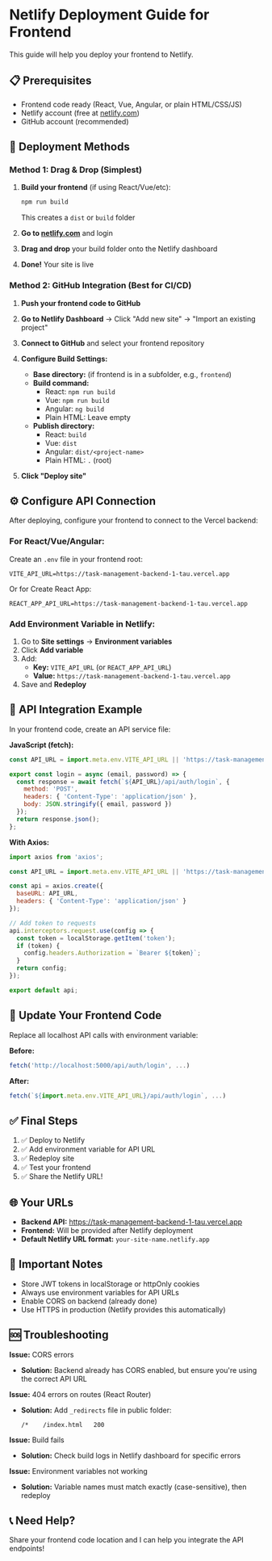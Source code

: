 # Netlify Deployment Guide for Frontend

This guide will help you deploy your frontend to Netlify.

## 📋 Prerequisites

- Frontend code ready (React, Vue, Angular, or plain HTML/CSS/JS)
- Netlify account (free at [netlify.com](https://netlify.com))
- GitHub account (recommended)

## 🚀 Deployment Methods

### **Method 1: Drag & Drop (Simplest)**

1. **Build your frontend** (if using React/Vue/etc):
   ```bash
   npm run build
   ```
   This creates a `dist` or `build` folder

2. **Go to [netlify.com](https://netlify.com)** and login

3. **Drag and drop** your build folder onto the Netlify dashboard

4. **Done!** Your site is live

### **Method 2: GitHub Integration (Best for CI/CD)**

1. **Push your frontend code to GitHub**

2. **Go to Netlify Dashboard** → Click "Add new site" → "Import an existing project"

3. **Connect to GitHub** and select your frontend repository

4. **Configure Build Settings:**
   - **Base directory:** (if frontend is in a subfolder, e.g., `frontend`)
   - **Build command:** 
     - React: `npm run build`
     - Vue: `npm run build`
     - Angular: `ng build`
     - Plain HTML: Leave empty
   - **Publish directory:** 
     - React: `build`
     - Vue: `dist`
     - Angular: `dist/<project-name>`
     - Plain HTML: `.` (root)

5. **Click "Deploy site"**

## ⚙️ Configure API Connection

After deploying, configure your frontend to connect to the Vercel backend:

### **For React/Vue/Angular:**

Create an `.env` file in your frontend root:

```env
VITE_API_URL=https://task-management-backend-1-tau.vercel.app
```

Or for Create React App:
```env
REACT_APP_API_URL=https://task-management-backend-1-tau.vercel.app
```

### **Add Environment Variable in Netlify:**

1. Go to **Site settings** → **Environment variables**
2. Click **Add variable**
3. Add:
   - **Key:** `VITE_API_URL` (or `REACT_APP_API_URL`)
   - **Value:** `https://task-management-backend-1-tau.vercel.app`
4. Save and **Redeploy**

## 🔧 API Integration Example

In your frontend code, create an API service file:

**JavaScript (fetch):**
```javascript
const API_URL = import.meta.env.VITE_API_URL || 'https://task-management-backend-1-tau.vercel.app';

export const login = async (email, password) => {
  const response = await fetch(`${API_URL}/api/auth/login`, {
    method: 'POST',
    headers: { 'Content-Type': 'application/json' },
    body: JSON.stringify({ email, password })
  });
  return response.json();
};
```

**With Axios:**
```javascript
import axios from 'axios';

const API_URL = import.meta.env.VITE_API_URL || 'https://task-management-back.fire.app';

const api = axios.create({
  baseURL: API_URL,
  headers: { 'Content-Type': 'application/json' }
});

// Add token to requests
api.interceptors.request.use(config => {
  const token = localStorage.getItem('token');
  if (token) {
    config.headers.Authorization = `Bearer ${token}`;
  }
  return config;
});

export default api;
```

## 📱 Update Your Frontend Code

Replace all localhost API calls with environment variable:

**Before:**
```javascript
fetch('http://localhost:5000/api/auth/login', ...)
```

**After:**
```javascript
fetch(`${import.meta.env.VITE_API_URL}/api/auth/login`, ...)
```

## ✅ Final Steps

1. ✅ Deploy to Netlify
2. ✅ Add environment variable for API URL
3. ✅ Redeploy site
4. ✅ Test your frontend
5. ✅ Share the Netlify URL!

## 🌐 Your URLs

- **Backend API:** https://task-management-backend-1-tau.vercel.app
- **Frontend:** Will be provided after Netlify deployment
- **Default Netlify URL format:** `your-site-name.netlify.app`

## 🔐 Important Notes

- Store JWT tokens in localStorage or httpOnly cookies
- Always use environment variables for API URLs
- Enable CORS on backend (already done)
- Use HTTPS in production (Netlify provides this automatically)

## 🆘 Troubleshooting

**Issue:** CORS errors
- **Solution:** Backend already has CORS enabled, but ensure you're using the correct API URL

**Issue:** 404 errors on routes (React Router)
- **Solution:** Add `_redirects` file in public folder:
  ```
  /*    /index.html   200
  ```

**Issue:** Build fails
- **Solution:** Check build logs in Netlify dashboard for specific errors

**Issue:** Environment variables not working
- **Solution:** Variable names must match exactly (case-sensitive), then redeploy

## 📞 Need Help?

Share your frontend code location and I can help you integrate the API endpoints!

